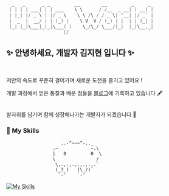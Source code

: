 ````java
  _   _      _ _         __        __         _     _ 
 | | | | ___| | | ___    \ \      / /__  _ __| | __| |
 | |_| |/ _ \ | |/ _ \    \ \ /\ / / _ \| '__| |/ _` |
 |  _  |  __/ | | (_) |    \ V  V / (_) | |  | | (_| |
 |_| |_|\___|_|_|\___( )    \_/\_/ \___/|_|  |_|\__,_|
                     |/                               

````


<h2> ✨ 안녕하세요, 개발자 김지현 입니다 ✨ </h2>

<br>

저만의 속도로 꾸준히 걸어가며 새로운 도전을 즐기고 있어요 !


개발 과정에서 얻은 통찰과 배운 점들을 [블로그](https://velog.io/@devussy/posts)에 기록하고 있습니다 🖋️


<br>
발자취를 남기며 함께 성장해나가는 개발자가 되겠습니다 🙌

<h3>🚀 My Skills</h3>


                        ..-^~~~^-.._
                     .~            ~.\
                     |   0         0  \
                     \               /
                      \,.,.,.,.,.,.,.`
                      (_?_)   (\_/)`
                       `-'    `-'

[![My Skills](https://skillicons.dev/icons?i=java,spring,mysql,mongodb,py,aws,docker,nginx)](https://skillicons.dev)
